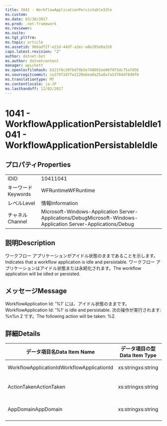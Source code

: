 ```yaml
---
title: 1041 - WorkflowApplicationPersistableIdle
ms.custom: 
ms.date: 03/30/2017
ms.prod: .net-framework
ms.reviewer: 
ms.suite: 
ms.tgt_pltfrm: 
ms.topic: article
ms.assetid: 966adf2f-e21d-44df-a3ec-a8e285e0a316
caps.latest.revision: "2"
author: dotnet-bot
ms.author: dotnetcontent
manager: wpickett
ms.openlocfilehash: b321f8c20fbd79b5e748601ee06f975dc75a7d56
ms.sourcegitcommit: ce279f2d7fe2220e6ea0a25a8a7a5370ddf8d9f0
ms.translationtype: MT
ms.contentlocale: ja-JP
ms.lasthandoff: 12/02/2017
---
```

# <a name="1041---workflowapplicationpersistableidle"></a><span data-ttu-id="0159c-102">1041 - WorkflowApplicationPersistableIdle</span><span class="sxs-lookup"><span data-stu-id="0159c-102">1041 - WorkflowApplicationPersistableIdle</span></span>
## <a name="properties"></a><span data-ttu-id="0159c-103">プロパティ</span><span class="sxs-lookup"><span data-stu-id="0159c-103">Properties</span></span>  
  
|||  
|-|-|  
|<span data-ttu-id="0159c-104">ID</span><span class="sxs-lookup"><span data-stu-id="0159c-104">ID</span></span>|<span data-ttu-id="0159c-105">1041</span><span class="sxs-lookup"><span data-stu-id="0159c-105">1041</span></span>|  
|<span data-ttu-id="0159c-106">キーワード</span><span class="sxs-lookup"><span data-stu-id="0159c-106">Keywords</span></span>|<span data-ttu-id="0159c-107">WFRuntime</span><span class="sxs-lookup"><span data-stu-id="0159c-107">WFRuntime</span></span>|  
|<span data-ttu-id="0159c-108">レベル</span><span class="sxs-lookup"><span data-stu-id="0159c-108">Level</span></span>|<span data-ttu-id="0159c-109">情報</span><span class="sxs-lookup"><span data-stu-id="0159c-109">Information</span></span>|  
|<span data-ttu-id="0159c-110">チャネル</span><span class="sxs-lookup"><span data-stu-id="0159c-110">Channel</span></span>|<span data-ttu-id="0159c-111">Microsoft-Windows-Application Server-Applications/Debug</span><span class="sxs-lookup"><span data-stu-id="0159c-111">Microsoft-Windows-Application Server-Applications/Debug</span></span>|  
  
## <a name="description"></a><span data-ttu-id="0159c-112">説明</span><span class="sxs-lookup"><span data-stu-id="0159c-112">Description</span></span>  
 <span data-ttu-id="0159c-113">ワークフロー アプリケーションがアイドル状態のままであることを示します。</span><span class="sxs-lookup"><span data-stu-id="0159c-113">Indicates that a workflow application is idle and persistable.</span></span> <span data-ttu-id="0159c-114">ワークフロー アプリケーションはアイドル状態または永続化されます。</span><span class="sxs-lookup"><span data-stu-id="0159c-114">The workflow application will be idled or persisted.</span></span>  
  
## <a name="message"></a><span data-ttu-id="0159c-115">メッセージ</span><span class="sxs-lookup"><span data-stu-id="0159c-115">Message</span></span>  
 <span data-ttu-id="0159c-116">WorkflowApplication Id: '%1' には、アイドル状態のままです。</span><span class="sxs-lookup"><span data-stu-id="0159c-116">WorkflowApplication Id: '%1' is idle and persistable.</span></span>  <span data-ttu-id="0159c-117">次の操作が実行されます: %n%n 2 です。</span><span class="sxs-lookup"><span data-stu-id="0159c-117">The following action will be taken: %2.</span></span>  
  
## <a name="details"></a><span data-ttu-id="0159c-118">詳細</span><span class="sxs-lookup"><span data-stu-id="0159c-118">Details</span></span>  
  
|<span data-ttu-id="0159c-119">データ項目名</span><span class="sxs-lookup"><span data-stu-id="0159c-119">Data Item Name</span></span>|<span data-ttu-id="0159c-120">データ項目の型</span><span class="sxs-lookup"><span data-stu-id="0159c-120">Data Item Type</span></span>|<span data-ttu-id="0159c-121">説明</span><span class="sxs-lookup"><span data-stu-id="0159c-121">Description</span></span>|  
|--------------------|--------------------|-----------------|  
|<span data-ttu-id="0159c-122">WorkflowApplicationId</span><span class="sxs-lookup"><span data-stu-id="0159c-122">WorkflowApplicationId</span></span>|<span data-ttu-id="0159c-123">xs:string</span><span class="sxs-lookup"><span data-stu-id="0159c-123">xs:string</span></span>|<span data-ttu-id="0159c-124">ワークフロー アプリケーション ID</span><span class="sxs-lookup"><span data-stu-id="0159c-124">The workflow application id</span></span>|  
|<span data-ttu-id="0159c-125">ActionTaken</span><span class="sxs-lookup"><span data-stu-id="0159c-125">ActionTaken</span></span>|<span data-ttu-id="0159c-126">xs:string</span><span class="sxs-lookup"><span data-stu-id="0159c-126">xs:string</span></span>|<span data-ttu-id="0159c-127">ワークフロー アプリケーションで実行されるアクション。</span><span class="sxs-lookup"><span data-stu-id="0159c-127">The action that will be taken on the workflow application.</span></span>|  
|<span data-ttu-id="0159c-128">AppDomain</span><span class="sxs-lookup"><span data-stu-id="0159c-128">AppDomain</span></span>|<span data-ttu-id="0159c-129">xs:string</span><span class="sxs-lookup"><span data-stu-id="0159c-129">xs:string</span></span>|<span data-ttu-id="0159c-130">AppDomain.CurrentDomain.FriendlyName で返される文字列。</span><span class="sxs-lookup"><span data-stu-id="0159c-130">The string returned by AppDomain.CurrentDomain.FriendlyName.</span></span>|
